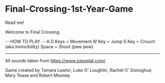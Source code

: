 # Final-Crossing-1st-Year-Game

Read me!

Welcome to Final Crossing.

-- HOW TO PLAY --
A D Keys = Movement
W Key = Jump
S Key = Crouch (aka invincibility)
Space = Shoot (pew pew)


----------------------------------------------------------------------------------------------------

All sounds taken from https://www.zapsplat.com/

Game created by Tamara Lawlor, Luke O' Loughlin, Rachel O' Donoghue, Mary Tease and Robert Mooney
